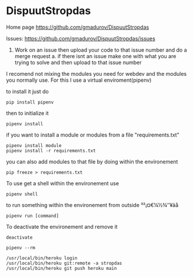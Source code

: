# DispuutStropdas

Home page
https://github.com/gmadurov/DispuutStropdas

Issues:
https://github.com/gmadurov/DispuutStropdas/issues

1. Work on an issue then upload your code to that issue number and do a merge request
   a. if there isnt an issue make one with what you are trying to solve and then upload to that issue number

I recomend not mixing the modules you need for webdev and the modules you normally use. For this I use a virtual enviroment(pipenv)

to install it just do

```
pip install pipenv
```

then to initialize it

```
pipenv install
```

if you want to install a module or modules from a file "requirements.txt"

```
pipenv install module
pipenv install -r requirements.txt
```

you can also add modules to that file by doing within the environement

```
pip freeze > requirements.txt
```

To use get a shell within the environement use

```
pipenv shell
```

to run something within the environement from outside
³²¡¤€¼½¾‘’¥äå
```
pipenv run [command]
```

To deactivate the environement and remove it

```
deactivate

pipenv --rm
```


```
/usr/local/bin/heroku login
/usr/local/bin/heroku git:remote -a stropdas
/usr/local/bin/heroku git push heroku main

```